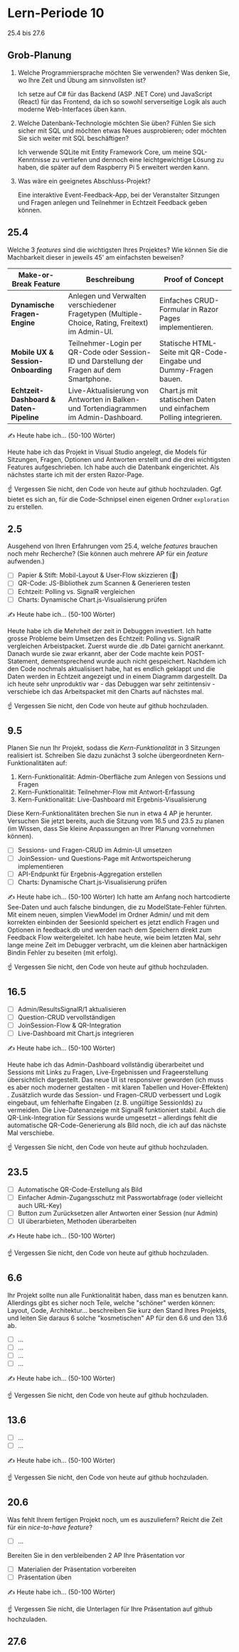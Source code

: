 # Lern-Periode 10

25.4 bis 27.6

## Grob-Planung

1. Welche Programmiersprache möchten Sie verwenden? Was denken Sie, wo Ihre Zeit und Übung am sinnvollsten ist?

   Ich setze auf C# für das Backend (ASP .NET Core) und JavaScript (React) für das Frontend, da ich so sowohl serverseitige Logik als auch moderne Web-Interfaces üben kann.

   
2. Welche Datenbank-Technologie möchten Sie üben? Fühlen Sie sich sicher mit SQL und möchten etwas Neues ausprobieren; oder möchten Sie sich weiter mit SQL beschäftigen?

   Ich verwende SQLite mit Entity Framework Core, um meine SQL-Kenntnisse zu vertiefen und dennoch eine leichtgewichtige Lösung zu haben, die später auf dem Raspberry Pi 5 erweitert werden kann.

   
3. Was wäre ein geeignetes Abschluss-Projekt?

   Eine interaktive Event-Feedback-App, bei der Veranstalter Sitzungen und Fragen anlegen und Teilnehmer in Echtzeit Feedback geben können.

## 25.4

Welche 3 *features* sind die wichtigsten Ihres Projektes? Wie können Sie die Machbarkeit dieser in jeweils 45' am einfachsten beweisen?

| Make-or-Break Feature                  | Beschreibung                                                                                     | Proof of Concept                                               |
|----------------------------------------|-------------------------------------------------------------------------------------------------|-----------------------------------------------------------------|
| **Dynamische Fragen-Engine**           | Anlegen und Verwalten verschiedener Fragetypen (Multiple-Choice, Rating, Freitext) im Admin-UI. | Einfaches CRUD-Formular in Razor Pages implementieren.          |
| **Mobile UX & Session-Onboarding**     | Teilnehmer-Login per QR-Code oder Session-ID und Darstellung der Fragen auf dem Smartphone.      | Statische HTML-Seite mit QR-Code-Eingabe und Dummy-Fragen bauen.|
| **Echtzeit-Dashboard & Daten-Pipeline** | Live-Aktualisierung von Antworten in Balken- und Tortendiagrammen im Admin-Dashboard.           | Chart.js mit statischen Daten und einfachem Polling integrieren.|



✍️ Heute habe ich... (50-100 Wörter)

Heute habe ich das Projekt in Visual Studio angelegt, die Models für Sitzungen, Fragen, Optionen und Antworten erstellt und die drei wichtigsten Features aufgeschrieben. Ich habe auch die Datenbank eingerichtet. Als nächstes starte ich mit der ersten Razor-Page.

☝️ Vergessen Sie nicht, den Code von heute auf github hochzuladen. Ggf. bietet es sich an, für die Code-Schnipsel einen eigenen Ordner `exploration` zu erstellen.

## 2.5

Ausgehend von Ihren Erfahrungen vom 25.4, welche *features* brauchen noch mehr Recherche? (Sie können auch mehrere AP für ein *feature* aufwenden.)

- [ ] Papier & Stift: Mobil-Layout & User-Flow skizzieren (📵) 
- [ ] QR-Code: JS-Bibliothek zum Scannen & Generieren testen 
- [ ] Echtzeit: Polling vs. SignalR vergleichen  
- [ ] Charts: Dynamische Chart.js-Visualisierung prüfen 

✍️ Heute habe ich... (50-100 Wörter)

Heute habe ich die Mehrheit der zeit in Debuggen investiert. Ich hatte grosse Probleme beim Umsetzen des Echtzeit: Polling vs. SignalR vergleichen Arbeistpacket. Zuerst wurde die .db Datei garnicht anerkannt. Danach wurde sie zwar erkannt, aber der Code machte kein POST-Statement, dementsprechend wurde auch nicht gespeichert. Nachdem ich den Code nochmals aktualisisert habe, hat es endlich geklappt und die Daten werden in Echtzeit angezeigt und in einem Diagramm dargestellt. Da ich heute sehr unproduktiv war - das Debuggen war sehr zeitintensiv - verschiebe ich das Arbeitspacket mit den Charts auf nächstes mal.

☝️ Vergessen Sie nicht, den Code von heute auf github hochzuladen.

## 9.5

Planen Sie nun Ihr Projekt, sodass die *Kern-Funktionalität* in 3 Sitzungen realisiert ist. Schreiben Sie dazu zunächst 3 solche übergeordneten Kern-Funktionalitäten auf: 

1. Kern-Funktionalität: Admin-Oberfläche zum Anlegen von Sessions und Fragen
2. Kern-Funktionalität: Teilnehmer-Flow mit Antwort-Erfassung
3. Kern-Funktionalität: Live-Dashboard mit Ergebnis-Visualisierung 

Diese Kern-Funktionalitäten brechen Sie nun in etwa 4 AP je herunter. Versuchen Sie jetzt bereits, auch die Sitzung vom 16.5 und 23.5 zu planen (im Wissen, dass Sie kleine Anpassungen an Ihrer Planung vornehmen können).

- [ ] Sessions- und Fragen-CRUD im Admin-UI umsetzen
- [ ] JoinSession- und Questions-Page mit Antwortspeicherung implementieren 
- [ ] API-Endpunkt für Ergebnis-Aggregation erstellen
- [ ] Charts: Dynamische Chart.js-Visualisierung prüfen 

✍️ Heute habe ich... (50-100 Wörter)
Ich hatte am Anfang noch hartcodierte See-Daten und auch falsche bindungen, die zu ModelState-Fehler führten. Mit einem neuen, simplen ViewModel im Ordner Admin/ und mit dem korrekten einbinden der SeesionId speichert es jetzt endlich Fragen und Optionen in feedback.db und werden nach dem Speichern direkt zum Feedback Flow weitergeleitet. Ich habe heute, wie beim letzten Mal, sehr lange meine Zeit im Debugger verbracht, um die kleinen aber hartnäckigen Bindin Fehler zu beseiten (mit erfolg).

☝️  Vergessen Sie nicht, den Code von heute auf github hochzuladen.

## 16.5

- [ ] Admin/ResultsSignalR/1 aktualisieren
- [ ] Question-CRUD vervollständigen
- [ ] JoinSession-Flow & QR-Integration 
- [ ] Live-Dashboard mit Chart.js integrieren

✍️ Heute habe ich... (50-100 Wörter)

Heute habe ich das Admin-Dashboard vollständig überarbeitet und Sessions mit Links zu Fragen, Live-Ergebnissen und Frageerstellung übersichtlich dargestellt. Das neue UI ist responsiver geworden (ich muss es aber noch moderner gestalten - mit klaren Tabellen und Hover-Effekten) . Zusätzlich wurde das Session- und Fragen-CRUD verbessert und Logik eingebaut, um fehlerhafte Eingaben (z. B. ungültige SessionIds) zu vermeiden. Die Live-Datenanzeige mit SignalR funktioniert stabil. Auch die QR-Link-Integration für Sessions wurde umgesetzt – allerdings fehlt die automatische QR-Code-Generierung als Bild noch, die ich auf das nächste Mal verschiebe.

☝️  Vergessen Sie nicht, den Code von heute auf github hochzuladen.

## 23.5

- [ ] Automatische QR-Code-Erstellung als Bild
- [ ] Einfacher Admin-Zugangsschutz mit Passwortabfrage (oder vielleicht auch URL-Key)
- [ ] Button zum Zurücksetzen aller Antworten einer Session (nur Admin)
- [ ] UI überarbieten, Methoden überarbeiten

✍️ Heute habe ich... (50-100 Wörter)

☝️  Vergessen Sie nicht, den Code von heute auf github hochzuladen.

## 6.6

Ihr Projekt sollte nun alle Funktionalität haben, dass man es benutzen kann. Allerdings gibt es sicher noch Teile, welche "schöner" werden können: Layout, Code, Architektur... beschreiben Sie kurz den Stand Ihres Projekts, und leiten Sie daraus 6 solche "kosmetischen" AP für den 6.6 und den 13.6 ab.

- [ ] ...
- [ ] ...
- [ ] ...
- [ ] ...

✍️ Heute habe ich... (50-100 Wörter)

☝️  Vergessen Sie nicht, den Code von heute auf github hochzuladen.

## 13.6

- [ ] ...
- [ ] ...

✍️ Heute habe ich... (50-100 Wörter)

☝️  Vergessen Sie nicht, den Code von heute auf github hochzuladen.

## 20.6

Was fehlt Ihrem fertigen Projekt noch, um es auszuliefern? Reicht die Zeit für ein *nice-to-have feature*?

- [ ] ...

Bereiten Sie in den verbleibenden 2 AP Ihre Präsentation vor

- [ ] Materialien der Präsentation vorbereiten
- [ ] Präsentation üben

✍️ Heute habe ich... (50-100 Wörter)

☝️  Vergessen Sie nicht, die Unterlagen für Ihre Präsentation auf github hochzuladen.

## 27.6
